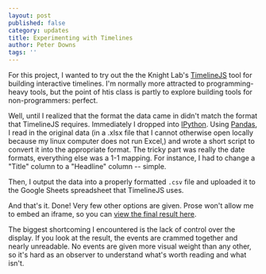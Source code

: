 ```yaml
---
layout: post
published: false
category: updates
title: Experimenting with Timelines
author: Peter Downs
tags: ''
---
```

For this project, I wanted to try out the the Knight Lab's [TimelineJS](https://timeline.knightlab.com/) tool for building interactive timelines. I'm normally more attracted to programming-heavy tools, but the point of htis class is partly to explore building tools for non-programmers: perfect.

Well, until I realized that the format the data came in didn't match the format that TimelineJS requires. Immediately I dropped into [IPython](http://ipython.org/). Using [Pandas](http://pandas.pydata.org/), I read in the original data (in a .xlsx file that I cannot otherwise open locally because my linux computer does not run Excel,) and wrote a short script to convert it into the appropriate format. The tricky part was really the date formats, everything else was a 1-1 mapping. For instance, I had to change a "Title" column to a "Headline" column -- simple.

Then, I output the data into a properly formatted `.csv` file and uploaded it to the Google Sheets spreadsheet that TimelineJS uses.

And that's it. Done! Very few other options are given. Prose won't allow me to embed an iframe, so you can [view the final result here](http://peterdowns.com/projects/timeline-example.html).

The biggest shortcoming I encountered is the lack of control over the display. If you look at the result, the events are crammed together and nearly unreadable. No events are given more visual weight than any other, so it's hard as an observer to understand what's worth reading and what isn't.